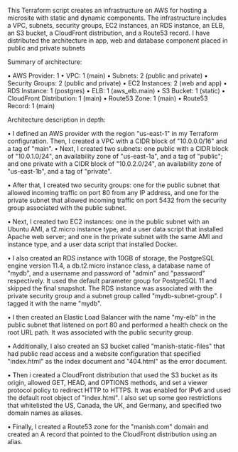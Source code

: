 



This Terraform script creates an infrastructure on AWS for hosting a microsite with static and dynamic components. The infrastructure includes a VPC, subnets, security groups, EC2 instances, an RDS instance, an ELB, an S3 bucket, a CloudFront distribution, and a Route53 record. I have distributed the architecture in app, web and database component placed in public and private subnets


Summary of architecture:

•	AWS Provider: 1
•	VPC: 1 (main)
•	Subnets: 2 (public and private)
•	Security Groups: 2 (public and private)
•	EC2 Instances: 2 (web and app)
•	RDS Instance: 1 (postgres)
•	ELB: 1 (aws_elb.main)
•	S3 Bucket: 1 (static)
•	CloudFront Distribution: 1 (main)
•	Route53 Zone: 1 (main)
•	Route53 Record: 1 (main)



Architecture description in depth:

•	I defined an AWS provider with the region "us-east-1" in my Terraform configuration. Then, I created a VPC with a CIDR block of "10.0.0.0/16" and a tag of "main". 
•	Next, I created two subnets: one public with a CIDR block of "10.0.1.0/24", an availability zone of "us-east-1a", and a tag of "public"; and one private with a CIDR block of "10.0.2.0/24", an availability zone of "us-east-1b", and a tag of "private".

•	After that, I created two security groups: one for the public subnet that allowed incoming traffic on port 80 from any IP address, and one for the private subnet that allowed incoming traffic on port 5432 from the security group associated with the public subnet.

•	Next, I created two EC2 instances: one in the public subnet with an Ubuntu AMI, a t2.micro instance type, and a user data script that installed Apache web server; and one in the private subnet with the same AMI and instance type, and a user data script that installed Docker.

•	I also created an RDS instance with 10GB of storage, the PostgreSQL engine version 11.4, a db.t2.micro instance class, a database name of "mydb", and a username and password of "admin" and "password" respectively. It used the default parameter group for PostgreSQL 11 and skipped the final snapshot. The RDS instance was associated with the private security group and a subnet group called "mydb-subnet-group". I tagged it with the name "mydb".

•	I then created an Elastic Load Balancer with the name "my-elb" in the public subnet that listened on port 80 and performed a health check on the root URL path. It was associated with the public security group.

•	Additionally, I also created an S3 bucket called "manish-static-files" that had public read access and a website configuration that specified "index.html" as the index document and "404.html" as the error document.

•	Then i created a CloudFront distribution that used the S3 bucket as its origin, allowed GET, HEAD, and OPTIONS methods, and set a viewer protocol policy to redirect HTTP to HTTPS. It was enabled for IPv6 and used the default root object of "index.html". I also set up some geo restrictions that whitelisted the US, Canada, the UK, and Germany, and specified two domain names as aliases. 

•	Finally, I created a Route53 zone for the "manish.com" domain and created an A record that pointed to the CloudFront distribution using an alias.
